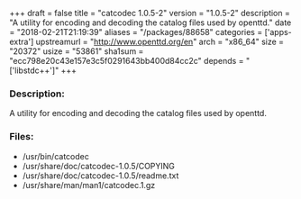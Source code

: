 +++
draft = false
title = "catcodec 1.0.5-2"
version = "1.0.5-2"
description = "A utility for encoding and decoding the catalog files used by openttd."
date = "2018-02-21T21:19:39"
aliases = "/packages/88658"
categories = ['apps-extra']
upstreamurl = "http://www.openttd.org/en"
arch = "x86_64"
size = "20372"
usize = "53861"
sha1sum = "ecc798e20c43e157e3c5f0291643bb400d84cc2c"
depends = "['libstdc++']"
+++
### Description: 
A utility for encoding and decoding the catalog files used by openttd.

### Files: 
* /usr/bin/catcodec
* /usr/share/doc/catcodec-1.0.5/COPYING
* /usr/share/doc/catcodec-1.0.5/readme.txt
* /usr/share/man/man1/catcodec.1.gz
